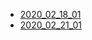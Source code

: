 * [2020_02_18_01](https://github.com/idcf-boat-house/boat-house/wiki/2020_02_18_01)
* [2020_02_21_01](https://github.com/idcf-boat-house/boat-house/wiki/2020_02_21_01)